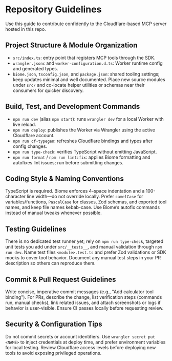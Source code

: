 # Repository Guidelines

Use this guide to contribute confidently to the Cloudflare-based MCP server hosted in this repo.

## Project Structure & Module Organization
- `src/index.ts`: entry point that registers MCP tools through the SDK.
- `wrangler.jsonc` and `worker-configuration.d.ts`: Worker runtime config and generated types.
- `biome.json`, `tsconfig.json`, and `package.json`: shared tooling settings; keep updates minimal and well documented.
Place new source modules under `src/` and co-locate helper utilities or schemas near their consumers for quicker discovery.

## Build, Test, and Development Commands
- `npm run dev` (alias `npm start`): runs `wrangler dev` for a local Worker with live reload.
- `npm run deploy`: publishes the Worker via Wrangler using the active Cloudflare account.
- `npm run cf-typegen`: refreshes Cloudflare bindings and types after config changes.
- `npm run type-check`: verifies TypeScript without emitting JavaScript.
- `npm run format` / `npm run lint:fix`: applies Biome formatting and autofixes lint issues; run before submitting changes.

## Coding Style & Naming Conventions
TypeScript is required. Biome enforces 4-space indentation and a 100-character line width—do not override locally. Prefer `camelCase` for variables/functions, `PascalCase` for classes, Zod schemas, and exported tool names, and keep file names kebab-case. Use Biome’s autofix commands instead of manual tweaks whenever possible.

## Testing Guidelines
There is no dedicated test runner yet; rely on `npm run type-check`, targeted unit tests you add under `src/__tests__`, and manual validation through `npm run dev`. Name test files `<module>.test.ts` and prefer Zod validations or SDK mocks to cover tool behavior. Document any manual test steps in your PR description so others can reproduce them.

## Commit & Pull Request Guidelines
Write concise, imperative commit messages (e.g., "Add calculator tool binding"). For PRs, describe the change, list verification steps (commands run, manual checks), link related issues, and attach screenshots or logs if behavior is user-visible. Ensure CI passes locally before requesting review.

## Security & Configuration Tips
Do not commit secrets or account identifiers. Use `wrangler secret put <NAME>` to inject credentials at deploy time, and prefer environment variables for local testing. Review Cloudflare access levels before deploying new tools to avoid exposing privileged operations.

